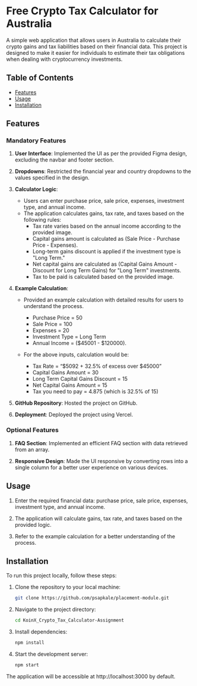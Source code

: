 # Free Crypto Tax Calculator for Australia

A simple web application that allows users in Australia to calculate their crypto gains and tax liabilities based on their financial data. This project is designed to make it easier for individuals to estimate their tax obligations when dealing with cryptocurrency investments.

## Table of Contents

-  [Features](#features)
-  [Usage](#usage)
-  [Installation](#installation)

## Features

### Mandatory Features

1. **User Interface**: Implemented the UI as per the provided Figma design, excluding the navbar and footer section.

2. **Dropdowns**: Restricted the financial year and country dropdowns to the values specified in the design.

3. **Calculator Logic**:

   -  Users can enter purchase price, sale price, expenses, investment type, and annual income.
   -  The application calculates gains, tax rate, and taxes based on the following rules:
      -  Tax rate varies based on the annual income according to the provided image.
      -  Capital gains amount is calculated as (Sale Price - Purchase Price - Expenses).
      -  Long-term gains discount is applied if the investment type is "Long Term."
      -  Net capital gains are calculated as (Capital Gains Amount - Discount for Long Term Gains) for "Long Term" investments.
      -  Tax to be paid is calculated based on the provided image.

4. **Example Calculation**:

   -  Provided an example calculation with detailed results for users to understand the process.

      -  Purchase Price = 50
      -  Sale Price = 100
      -  Expenses = 20
      -  Investment Type = Long Term
      -  Annual Income = ($45001 - $120000).

   -  For the above inputs, calculation would be:
      -  Tax Rate = “$5092 + 32.5% of excess over $45000”
      -  Capital Gains Amount = 30
      -  Long Term Capital Gains Discount = 15
      -  Net Capital Gains Amount = 15
      -  Tax you need to pay = 4.875 (which is 32.5% of 15)

5. **GitHub Repository**: Hosted the project on GitHub.

6. **Deployment**: Deployed the project using Vercel.

### Optional Features

1. **FAQ Section**: Implemented an efficient FAQ section with data retrieved from an array.

2. **Responsive Design**: Made the UI responsive by converting rows into a single column for a better user experience on various devices.

## Usage

1. Enter the required financial data: purchase price, sale price, expenses, investment type, and annual income.

2. The application will calculate gains, tax rate, and taxes based on the provided logic.

3. Refer to the example calculation for a better understanding of the process.

## Installation

To run this project locally, follow these steps:

1. Clone the repository to your local machine:

   ```bash
   git clone https://github.com/psapkale/placement-module.git

   ```

2. Navigate to the project directory:

   ```bash
   cd KoinX_Crypto_Tax_Calculator-Assignment
   ```

3. Install dependencies:

   ```bash
   npm install
   ```

4. Start the development server:
   ```bash
   npm start
   ```

The application will be accessible at http://localhost:3000 by default.
